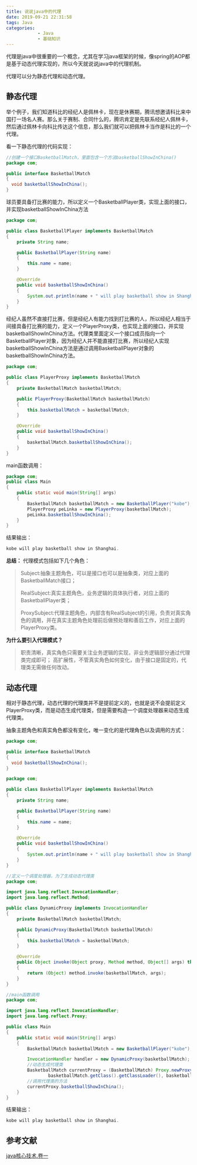 ```yaml
---
title: 说说java中的代理
date: 2019-09-21 22:31:58
tags: Java
categories: 
			- Java
			- 基础知识
---
```


代理是java中很重要的一个概念，尤其在学习java框架的时候，像spring的AOP都是基于动态代理实现的，所以今天就说说java中的代理机制。

代理可以分为静态代理和动态代理。

## 静态代理
举个例子，我们知道科比的经纪人是佩林卡，现在是休赛期，腾讯想邀请科比来中国打一场名人赛。那么关于赛制、合同什么的，腾讯肯定是先联系经纪人佩林卡，然后通过佩林卡向科比传达这个信息，那么我们就可以把佩林卡当作是科比的一个代理。

看一下静态代理的代码实现：

```java
//创建一个接口BasketballMatch，里面包含一个方法basketballShowInChina()
package com;

public interface BasketballMatch
{
  void basketballShowInChina();
}
```
球员要具备打比赛的能力，所以定义一个BasketballPlayer类，实现上面的接口，并实现basketballShowInChina方法
```java
package com;

public class BasketballPlayer implements BasketballMatch
{
    private String name;

    public BasketballPlayer(String name)
    {
        this.name = name;
    }

    @Override
    public void basketballShowInChina()
    {
        System.out.println(name + " will play basketball show in Shanghai.");
    }
}
```
经纪人虽然不直接打比赛，但是经纪人有能力找到打比赛的人，所以经纪人相当于间接具备打比赛的能力，定义一个PlayerProxy类，也实现上面的接口，并实现basketballShowInChina方法。代理类里面定义一个接口成员指向一个BasketballPlayer对象，因为经纪人并不能直接打比赛，所以经纪人实现basketballShowInChina方法是通过调用BasketballPlayer对象的basketballShowInChina方法。
```java
package com;

public class PlayerProxy implements BasketballMatch
{
    private BasketballMatch basketballMatch;

    public PlayerProxy(BasketballMatch basketballMatch)
    {
        this.basketballMatch = basketballMatch;
    }

    @Override
    public void basketballShowInChina()
    {
        basketballMatch.basketballShowInChina();
    }
}
```
main函数调用：
```java
package com;
public class Main
{
    public static void main(String[] args)
    {
        BasketballMatch basketballMatch = new BasketballPlayer("kobe");
        PlayerProxy peLinka = new PlayerProxy(basketballMatch);
        peLinka.basketballShowInChina();
    }
}
```
结果输出：
```java
kobe will play basketball show in Shanghai.
```
**总结：**
代理模式包括如下几个角色：

> Subject:抽象主题角色，可以是接口也可以是抽象类，对应上面的BasketballMatch接口；
> 
> RealSubject:真实主题角色，业务逻辑的具体执行者，对应上面的BasketballPlayer类；
> 
> ProxySubject:代理主题角色，内部含有RealSubject的引用，负责对真实角色的调用，并在真实主题角色处理前后做预处理和善后工作，对应上面的PlayerProxy类。

**为什么要引入代理模式？**

> 职责清晰，真实角色只需要关注业务逻辑的实现，非业务逻辑部分通过代理类完成即可；
高扩展性，不管真实角色如何变化，由于接口是固定的，代理类无需做任何改动。


## 动态代理
相对于静态代理，动态代理的代理类并不是提前定义的，也就是说不会提前定义PlayerProxy类，而是动态生成代理类，但是需要构造一个调度处理器来动态生成代理类。

抽象主题角色和真实角色都没有变化，唯一变化的是代理角色以及调用的方式：

```java
package com;

public interface BasketballMatch
{
  void basketballShowInChina();
}

package com;

public class BasketballPlayer implements BasketballMatch
{
    private String name;

    public BasketballPlayer(String name)
    {
        this.name = name;
    }

    @Override
    public void basketballShowInChina()
    {
        System.out.println(name + " will play basketball show in Shanghai.");
    }
}

//定义一个调度处理器，为了生成动态代理类
package com;

import java.lang.reflect.InvocationHandler;
import java.lang.reflect.Method;

public class DynamicProxy implements InvocationHandler
{
    private BasketballMatch basketballMatch;

    public DynamicProxy(BasketballMatch basketballMatch)
    {
        this.basketballMatch = basketballMatch;
    }

    @Override
    public Object invoke(Object proxy, Method method, Object[] args) throws Throwable
    {
        return (Object) method.invoke(basketballMatch, args);
    }
}

//main函数调用
package com;

import java.lang.reflect.InvocationHandler;
import java.lang.reflect.Proxy;

public class Main
{
    public static void main(String[] args)
    {
        BasketballMatch basketballMatch = new BasketballPlayer("kobe");

        InvocationHandler handler = new DynamicProxy(basketballMatch);
        //动态生成代理类
        BasketballMatch currentProxy = (BasketballMatch) Proxy.newProxyInstance(
                basketballMatch.getClass().getClassLoader(), basketballMatch.getClass().getInterfaces(), handler);
        //调用代理类的方法
        currentProxy.basketballShowInChina();
    }
}
```
结果输出：
```java
kobe will play basketball show in Shanghai.
```
## 参考文献
[java核心技术.卷一](https://www.douban.com/link2/?url=https%3A%2F%2Fbook.douban.com%2Fsubject%2F3146174%2F&query=java%E6%A0%B8%E5%BF%83%E7%BB%93%E6%9D%9F&cat_id=1001&type=search&pos=1)
